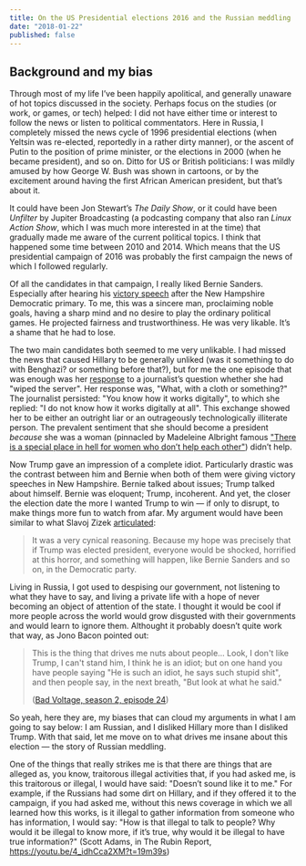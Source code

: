 ```yaml
---
title: On the US Presidential elections 2016 and the Russian meddling
date: "2018-01-22"
published: false
---
```


## Background and my bias
Through most of my life I’ve been happily apolitical, and generally unaware of
hot topics discussed in the society. Perhaps focus on the studies (or work, or games,
or tech) helped: I did not have either time or interest to follow the news or listen
to political commentators. Here in Russia, I completely missed the news cycle of 1996
presidential elections (when Yeltsin was re-elected, reportedly in a rather dirty manner),
or the ascent of Putin to the position of prime minister, or the elections in 2000
(when he became president), and so on. Ditto for US or British politicians: I was
mildly amused by how George W. Bush was shown in cartoons, or by the excitement around
having the first African American president, but that’s about it.

It could have been Jon Stewart’s *The Daily Show*, or it could have been *Unfilter* by
Jupiter Broadcasting (a podcasting company that also ran *Linux Action Show*, which I was
much more interested in at the time) that gradually made me aware of the current
political topics. I think that happened some time between 2010 and 2014.
Which means that the US presidential campaign of 2016 was probably the first campaign
the news of which I followed regularly.

Of all the candidates in that campaign, I really liked Bernie Sanders. Especially
after hearing his [victory speech](https://www.youtube.com/watch?v=6kbjo3SFLuc) after
the New Hampshire Democratic primary. To me, this was a sincere man, proclaiming noble
goals, having a sharp mind and no desire to play the ordinary political games. He
projected fairness and trustworthiness. He was very likable. It’s a shame that he
had to lose.

The two main candidates both seemed to me very unlikable. I had missed the news that
caused Hillary to be generally unliked (was it something to do with Benghazi? or something before
that?), but for me the one episode that was enough was her [response](https://www.youtube.com/watch?v=4MaoNDzZ8Mw)
to a journalist’s question whether she had "wiped the server". Her response was,
"What, with a cloth or something?" The journalist persisted: "You know how it works digitally",
to which she replied: "I do not know how it works digitally at all". This exchange
showed her to be either an outright liar or an outrageously technologically illiterate
person. The prevalent sentiment that she should become a president *because* she was
a woman (pinnacled by Madeleine Albright famous
["There is a special place in hell for women who don’t help each other"](https://www.youtube.com/watch?v=UZCNhlmV-X0&t=30s))
didn’t help.

Now Trump gave an impression of a complete idiot. Particularly drastic was the contrast
between him and Bernie when both of them were giving victory speeches in New Hampshire.
Bernie talked about issues; Trump talked about himself. Bernie was eloquent; Trump,
incoherent. And yet, the closer the election date the more I wanted Trump to win —
if only to disrupt, to make things more fun to watch from afar. My argument would
have been similar to what Slavoj Zizek [articulated](https://www.youtube.com/watch?v=2ZUCemb2plE):

> It was a very cynical reasoning. Because my hope was precisely that if Trump
> was elected president, everyone would be shocked, horrified at this horror, and
> something will happen, like Bernie Sanders and so on, in the Democratic party.

Living in Russia, I got used to despising our government, not listening to what
they have to say, and living a private life with a hope of never becoming an object
of attention of the state. I thought it would be cool if more people across the
world would grow disgusted with their governments and would learn to ignore them.
Althought it probably doesn’t quite work that way, as Jono Bacon pointed out:

> This is the thing that drives me nuts about people... Look, I don't like Trump,
> I can't stand him, I think he is an idiot; but on one hand you have people saying
> "He is such an idiot, he says such stupid shit", and then people say,
> in the next breath, "But look at what he said."
>
> ([Bad Voltage, season 2, episode 24](https://youtu.be/ZS7a0CW7nUs?t=1h1m4s))

So yeah, here they are, my biases that can cloud my arguments in what I am going
to say below: I am Russian, and I disliked Hillary more than I disliked Trump. With
that said, let me move on to what drives me insane about this election — the story
of Russian meddling.



One of the things that really strikes me is that there are things that are alleged as, you know, traitorous illegal activities that, if you had asked me, is this traitorous or illegal, I would have said: "Doesn’t sound like it to me." For example, if the Russians had some dirt on Hillary, and if they offered it to the campaign, if you had asked me, without this news coverage in which we all learned how this works, is it illegal to gather information from someone who has information, I would say: "How is that illegal to talk to people? Why would it be illegal to know more, if it’s true, why would it be illegal to have true information?"
(Scott Adams, in The Rubin Report, https://youtu.be/4_idhCca2XM?t=19m39s)
